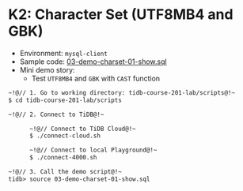 # K2: Character Set (UTF8MB4 and GBK)
+ Environment: `mysql-client`
+ Sample code:
[03-demo-charset-01-show.sql](https://github.com/pingcap/tidb-course-201-lab/blob/master/scripts/03-demo-charset-01-show.sql)
+ Mini demo story:
  + Test `UTF8MB4` and `GBK` with `CAST` function

```8
~!@// 1. Go to working directory: tidb-course-201-lab/scripts@!~
$ cd tidb-course-201-lab/scripts

~!@// 2. Connect to TiDB@!~

      ~!@// Connect to TiDB Cloud@!~
      $ ./connect-cloud.sh

      ~!@// Connect to local Playground@!~
      $ ./connect-4000.sh

~!@// 3. Call the demo script@!~
tidb> source 03-demo-charset-01-show.sql

```